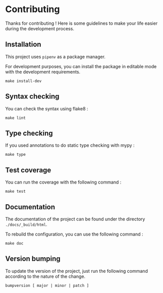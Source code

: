 # Contributing

Thanks for contributing ! Here is some guidelines to make your life easier during the development process.

## Installation

This project uses `pipenv` as a package manager.

For development purposes, you can install the package in editable mode with the development requirements.

```
make install-dev
```

## Syntax checking

You can check the syntax using flake8 :

```
make lint
```

## Type checking

If you used annotations to do static type checking with mypy :

```
make type
```

## Test coverage

You can run the coverage with the following command :

```
make test
```

## Documentation

The documentation of the project can be found under the directory `./docs/_build/html`.

To rebuild the configuration, you can use the following command :

```
make doc
```

## Version bumping

To update the version of the project, just run the following command according to the nature of the change.

```
bumpversion [ major | minor | patch ]
```
